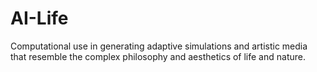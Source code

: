# AI-Life
Computational use in generating adaptive simulations and artistic media that resemble the complex philosophy and aesthetics of life and nature. 
